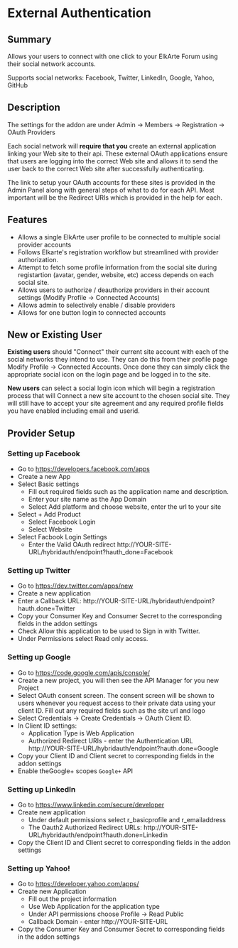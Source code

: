 # External Authentication

## Summary
Allows your users to connect with one click to your ElkArte Forum using their social network accounts.

Supports social networks: Facebook, Twitter, LinkedIn, Google, Yahoo, GitHub

## Description
The settings for the addon are under Admin -> Members -> Registration -> OAuth Providers

Each social network will **require that you** create an external application linking your Web site to their api. These external OAuth applications ensure that users are logging into the correct Web site and allows it to send the user back to the correct Web site after successfully authenticating.

The link to setup your OAuth accounts for these sites is provided in the Admin Panel along with general steps of what to do for each API.  Most important will be the Redirect URIs which is provided in the help for each.

## Features ##

* Allows a single ElkArte user profile to be connected to multiple social provider accounts
* Follows Elkarte's registration workflow but streamlined with provider authorization.
* Attempt to fetch some profile information from the social site during registartion (avatar, gender, website, etc) access depends on each social site.
* Allows users to authorize / deauthorize providers in their account settings (Modify Profile -> Connected Accounts)
* Allows admin to selectively enable / disable providers
* Allows for one button login to connected accounts

## New or Existing User
**Existing users** should "Connect" their current site account with each of the social networks they intend to use.  They can do this from their profile page Modify Profile -> Connected Accounts. Once done they can simply click the appropriate social icon on the login page and be logged in to the site.

**New users** can select a social login icon which will begin a registration process that will Connect a new site account to the chosen social site.  They will still have to accept your site agreement and any required profile fields you have enabled including email and userid.

## Provider Setup ##

### Setting up Facebook ###
* Go to https://developers.facebook.com/apps
* Create a new App
* Select Basic settings
    * Fill out required fields such as the application name and description.
    * Enter your site name as the App Domain
    * Select Add platform and choose website, enter the url to your site
* Select + Add Product
    * Select Facebook Login
    * Select Website
* Select Facbook Login Settings
    * Enter the Valid OAuth redirect http://YOUR-SITE-URL/hybridauth/endpoint?hauth_done=Facebook

### Setting up Twitter ###
* Go to https://dev.twitter.com/apps/new
* Create a new application
* Enter a Callback URL: http://YOUR-SITE-URL/hybridauth/endpoint?hauth.done=Twitter
* Copy your Consumer Key and Consumer Secret to the corresponding fields in the addon settings
* Check Allow this application to be used to Sign in with Twitter.
* Under Permissions select Read only access.

### Setting up Google ###
* Go to https://code.google.com/apis/console/
* Create a new project, you will then see the API Manager for you new Project
* Select OAuth consent screen.  The consent screen will be shown to users whenever you request access to their
  private data using your client ID. Fill out any required fields such as the site url and logo
* Select Credentials -> Create Credentials -> OAuth Client ID.
* In Client ID settings:
    * Application Type is Web Application
    * Authorized Redirect URIs - enter the Authentication URL http://YOUR-SITE-URL/hybridauth/endpoint?hauth.done=Google
* Copy your Client ID and Client secret to corresponding fields in the addon settings
* Enable theGoogle+ scopes ```Google+``` API

### Setting up LinkedIn ###
* Go to https://www.linkedin.com/secure/developer
* Create new application
    * Under default permissions select r_basicprofile and r_emailaddress
    * The Oauth2 Authorized Redirect URLs: http://YOUR-SITE-URL/hybridauth/endpoint?hauth.done=Linkedin
* Copy the Client ID and Client secret to corresponding fields in the addon settings

### Setting up Yahoo! ###
* Go to https://developer.yahoo.com/apps/
* Create new Application
    * Fill out the project information
    * Use Web Application for the application type
    * Under API permissions choose Profile -> Read Public
    * Callback Domain - enter http://YOUR-SITE-URL
* Copy the Consumer Key and Consumer Secret to corresponding fields in the addon settings
